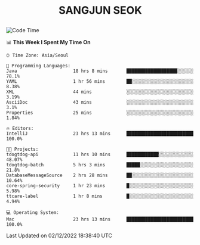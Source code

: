 <h1>
 <p align="center">
   SANGJUN SEOK
 </p>
</h1>

<!--START_SECTION:waka-->
![Code Time](http://img.shields.io/badge/Code%20Time-2%2C048%20hrs%2046%20mins-blue)

📊 **This Week I Spent My Time On** 

```text
⌚︎ Time Zone: Asia/Seoul

💬 Programming Languages: 
Java                     18 hrs 8 mins       ███████████████████░░░░░░   78.1% 
YAML                     1 hr 56 mins        ██░░░░░░░░░░░░░░░░░░░░░░░   8.38% 
XML                      44 mins             ░░░░░░░░░░░░░░░░░░░░░░░░░   3.19% 
AsciiDoc                 43 mins             ░░░░░░░░░░░░░░░░░░░░░░░░░   3.1% 
Properties               25 mins             ░░░░░░░░░░░░░░░░░░░░░░░░░   1.84%

🔥 Editors: 
IntelliJ                 23 hrs 13 mins      █████████████████████████   100.0%

🐱‍💻 Projects: 
tdogtdog-api             11 hrs 10 mins      ████████████░░░░░░░░░░░░░   48.07% 
tdogtdog-batch           5 hrs 3 mins        █████░░░░░░░░░░░░░░░░░░░░   21.8% 
DatabaseMessageSource    2 hrs 28 mins       ██░░░░░░░░░░░░░░░░░░░░░░░   10.64% 
core-spring-security     1 hr 23 mins        █░░░░░░░░░░░░░░░░░░░░░░░░   5.98% 
ttcare-label             1 hr 8 mins         █░░░░░░░░░░░░░░░░░░░░░░░░   4.94%

💻 Operating System: 
Mac                      23 hrs 13 mins      █████████████████████████   100.0%

```


 Last Updated on 02/12/2022 18:38:40 UTC
<!--END_SECTION:waka-->
